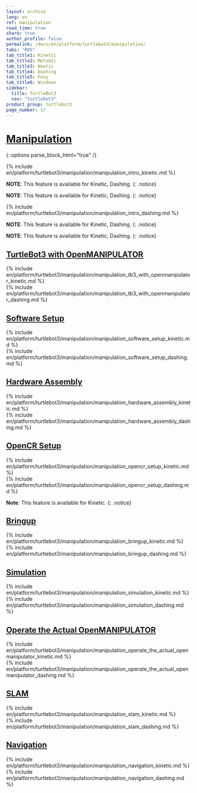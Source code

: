 ```yaml
---
layout: archive
lang: en
ref: manipulation
read_time: true
share: true
author_profile: false
permalink: /docs/en/platform/turtlebot3/manipulation/
tabs: "ROS"
tab_title1: Kinetic
tab_title2: Melodic
tab_title3: Noetic
tab_title4: Dashing
tab_title5: Foxy
tab_title6: Windows
sidebar:
  title: TurtleBot3
  nav: "turtlebot3"
product_group: turtlebot3
page_number: 17
---
```


<div style="counter-reset: h1 6"></div>

# [Manipulation](#manipulation)

{::options parse_block_html="true" /}

<section data-id="{{ page.tab_title1 }}" class="tab_contents">
{% include en/platform/turtlebot3/manipulation/manipulation_intro_kinetic.md %}
</section>

<section data-id="{{ page.tab_title2 }}" class="tab_contents">

**NOTE**: This feature is available for Kinetic, Dashing. 
{: .notice}

</section>

<section data-id="{{ page.tab_title3 }}" class="tab_contents">

**NOTE**: This feature is available for Kinetic, Dashing. 
{: .notice}

</section>

<section data-id="{{ page.tab_title4 }}" class="tab_contents">

{% include en/platform/turtlebot3/manipulation/manipulation_intro_dashing.md %}

</section>

<section data-id="{{ page.tab_title5 }}" class="tab_contents">

**NOTE**: This feature is available for Kinetic, Dashing. 
{: .notice} 

</section>

<section data-id="{{ page.tab_title6 }}" class="tab_contents">

**NOTE**: This feature is available for Kinetic, Dashing. 
{: .notice}

</section>

## [TurtleBot3 with OpenMANIPULATOR](#turtlebot3-with-openmanipulator)

<section data-id="{{ page.tab_title1 }}" class="tab_contents">
{% include en/platform/turtlebot3/manipulation/manipulation_tb3_with_openmanipulator_kinetic.md %}
</section>

<section data-id="{{ page.tab_title4 }}" class="tab_contents">
{% include en/platform/turtlebot3/manipulation/manipulation_tb3_with_openmanipulator_dashing.md %}
</section>


## [Software Setup](#software-setup)

<section data-id="{{ page.tab_title1 }}" class="tab_contents">
{% include en/platform/turtlebot3/manipulation/manipulation_software_setup_kinetic.md %}
</section>

<section data-id="{{ page.tab_title4 }}" class="tab_contents">
{% include en/platform/turtlebot3/manipulation/manipulation_software_setup_dashing.md %}
</section>

## [Hardware Assembly](#hardware-assembly)

<section data-id="{{ page.tab_title1 }}" class="tab_contents">
{% include en/platform/turtlebot3/manipulation/manipulation_hardware_assembly_kinetic.md %}
</section>

<section data-id="{{ page.tab_title4 }}" class="tab_contents">
{% include en/platform/turtlebot3/manipulation/manipulation_hardware_assembly_dashing.md %}
</section>

## [OpenCR Setup](#opencr-setup)

<section data-id="{{ page.tab_title1 }}" class="tab_contents">
{% include en/platform/turtlebot3/manipulation/manipulation_opencr_setup_kinetic.md %}
</section>

<section data-id="{{ page.tab_title4 }}" class="tab_contents">
{% include en/platform/turtlebot3/manipulation/manipulation_opencr_setup_dashing.md %}

**Note**: This feature is available for Kinetic. 
{: .notice}
</section>

## [Bringup](#bringup)

<section data-id="{{ page.tab_title1 }}" class="tab_contents">
{% include en/platform/turtlebot3/manipulation/manipulation_bringup_kinetic.md %}
</section>

<section data-id="{{ page.tab_title4 }}" class="tab_contents">
{% include en/platform/turtlebot3/manipulation/manipulation_bringup_dashing.md %}
</section>

## [Simulation](#simulation)

<section data-id="{{ page.tab_title1 }}" class="tab_contents">
{% include en/platform/turtlebot3/manipulation/manipulation_simulation_kinetic.md %}
</section>

<section data-id="{{ page.tab_title4 }}" class="tab_contents">
{% include en/platform/turtlebot3/manipulation/manipulation_simulation_dashing.md %}
</section>

## [Operate the Actual OpenMANIPULATOR](#operate-the-actual-openmanipulator)

<section data-id="{{ page.tab_title1 }}" class="tab_contents">
{% include en/platform/turtlebot3/manipulation/manipulation_operate_the_actual_openmanipulator_kinetic.md %}
</section>

<section data-id="{{ page.tab_title4 }}" class="tab_contents">
{% include en/platform/turtlebot3/manipulation/manipulation_operate_the_actual_openmanipulator_dashing.md %}

</section>

## [SLAM](#slam)

<section data-id="{{ page.tab_title1 }}" class="tab_contents">
{% include en/platform/turtlebot3/manipulation/manipulation_slam_kinetic.md %}
</section>

<section data-id="{{ page.tab_title4 }}" class="tab_contents">
{% include en/platform/turtlebot3/manipulation/manipulation_slam_dashing.md %}
</section>

## [Navigation](#navigation)

<section data-id="{{ page.tab_title1 }}" class="tab_contents">
{% include en/platform/turtlebot3/manipulation/manipulation_navigation_kinetic.md %}
</section>

<section data-id="{{ page.tab_title4 }}" class="tab_contents">
{% include en/platform/turtlebot3/manipulation/manipulation_navigation_dashing.md %}
</section>
